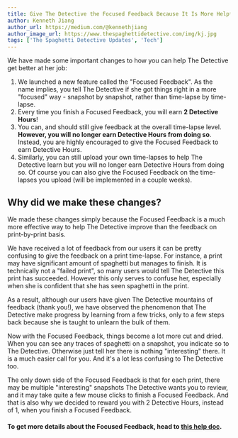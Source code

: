 ```yaml
---
title: Give The Detective the Focused Feedback Because It Is More Helpful!
author: Kenneth Jiang
author_url: https://medium.com/@kennethjiang
author_image_url: https://www.thespaghettidetective.com/img/kj.jpg
tags: ['The Spaghetti Detective Updates', 'Tech']
---
```


We have made some important changes to how you can help The Detective get better at her job:

1. We launched a new feature called the "Focused Feedback". As the name implies, you tell The Detective if she got things right in a more "focused" way - snapshot by snapshot, rather than time-lapse by time-lapse.
1. Every time you finish a Focused Feedback, you will earn **2 Detective Hours**!
1. You can, and should still give feedback at the overall time-lapse level. **However, you will no longer earn Detective Hours from doing so**. Instead, you are highly encouraged to give the Focused Feedback to earn Detective Hours.
1. Similarly, you can still upload your own time-lapses to help The Detective learn but you will no longer earn Detective Hours from doing so. Of course you can also give the Focused Feedback on the time-lapses you upload (will be implemented in a couple weeks).

## Why did we make these changes?

<!-- truncate -->

We made these changes simply because the Focused Feedback is a much more effective way to help The Detective improve than the feedback on print-by-print basis.

We have received a lot of feedback from our users it can be pretty confusing to give the feedback on a print time-lapse. For instance, a print may have significant amount of spaghetti but manages to finish. It is technically not a "failed print", so many users would tell The Detective this print has succeeded. However this only serves to confuse her, especially when she is confident that she has seen spaghetti in the print.

As a result, although our users have given The Detective mountains of feedback (thank you!), we have observed the phenomenon that The Detective make progress by learning from a few tricks, only to a few steps back because she is taught to unlearn the bulk of them.

Now with the Focused Feedback, things become a lot more cut and dried. When you can see any traces of spaghetti on a snapshot, you indicate so to The Detective. Otherwise just tell her there is nothing "interesting" there. It is a much easier call for you. And it's a lot less confusing to The Detective too.

The only down side of the Focused Feedback is that for each print, there may be multiple "interesting" snapshots The Detective wants you to review, and it may take quite a few mouse clicks to finish a Focused Feedback. And that is also why we decided to reward you with 2 Detective Hours, instead of 1, when you finish a Focused Feedback.

#### To get more details about the Focused Feedback, head to [this help doc](/docs/user_guides/how-does-credits-work).
